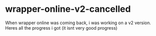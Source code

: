 # wrapper-online-v2-cancelled
When wrapper online was coming back, i was working on a v2 version. Heres all the progress i got (it isnt very good progress)
